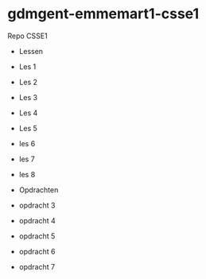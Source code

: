 # gdmgent-emmemart1-csse1
Repo CSSE1
- Lessen
- Les 1
- Les 2
- Les 3
- Les 4
- Les 5
- les 6
- les 7
- les 8

- Opdrachten
- opdracht 3
- opdracht 4
- opdracht 5
- opdracht 6
- opdracht 7
